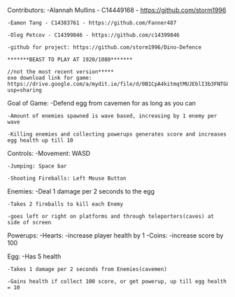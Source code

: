 Contributors:
	-Alannah Mullins - C14449168 - https://github.com/storm1996
	
	-Eamon Tang - C14383761 - https://github.com/Fanner487
	
	-Oleg Petcov - C14399846 - https://github.com/c14399846

	-github for project: https://github.com/storm1996/Dino-Defence

	*******BEAST TO PLAY AT 1920/1080*******

	//not the most recent version*****
	exe download link for game: https://drive.google.com/a/mydit.ie/file/d/0B1CpA4kitmqtMUJEblI3b3FNTG8/view?usp=sharing


Goal of Game:
	-Defend egg from cavemen for as long as you can

	-Amount of enemies spawned is wave based, increasing by 1 enemy per wave
	
	-Killing enemies and collecting powerups generates score and increases egg health up till 10


Controls:
	-Movement: WASD
	
	-Jumping: Space bar
	
	-Shooting Fireballs: Left Mouse Button

Enemies:
	-Deal 1 damage per 2 seconds to the egg
	
	-Takes 2 fireballs to kill each Enemy
	
	-goes left or right on platforms and through teleporters(caves) at side of screen

Powerups:
	-Hearts:
		-increase player health by 1
	-Coins:
		-increase score by 100

Egg:
	-Has 5 health
	
	-Takes 1 damage per 2 seconds from Enemies(cavemen)
	
	-Gains health if collect 100 score, or get powerup, up till egg health = 10
